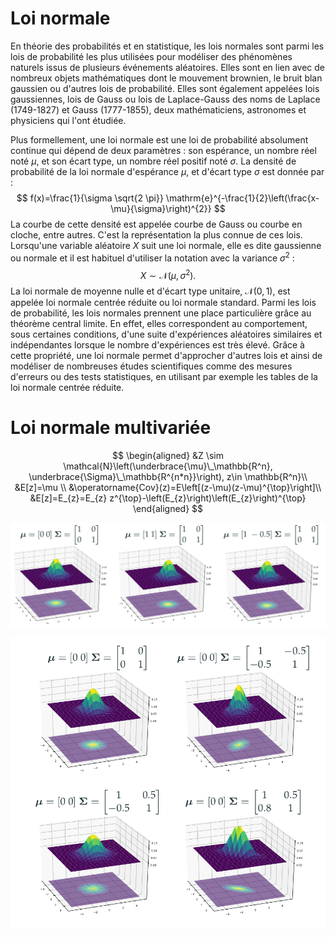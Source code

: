 # Loi normale
En théorie des probabilités et en statistique, les lois normales sont parmi les lois de probabilité les plus utilisées pour modéliser des phénomènes naturels issus de plusieurs événements aléatoires. Elles sont en lien avec de nombreux objets mathématiques dont le mouvement brownien, le bruit blan gaussien ou d'autres lois de probabilité. Elles sont également appelées lois gaussiennes, lois de Gauss ou lois de Laplace-Gauss des noms de Laplace (1749-1827) et Gauss (1777-1855), deux mathématiciens, astronomes et physiciens qui l'ont étudiée.

Plus formellement, une loi normale est une loi de probabilité absolument continue qui dépend de deux paramètres : son espérance, un nombre réel noté $\mu$, et son écart type, un nombre réel positif noté $\sigma$. La densité de probabilité de la loi normale d'espérance $\mu$, et d'écart type $\sigma$ est donnée par :
$$
f(x)=\frac{1}{\sigma \sqrt{2 \pi}} \mathrm{e}^{-\frac{1}{2}\left(\frac{x-\mu}{\sigma}\right)^{2}}
$$
La courbe de cette densité est appelée courbe de Gauss ou courbe en cloche, entre autres. C'est la représentation la plus connue de ces lois. Lorsqu'une variable aléatoire $X$ suit une loi normale, elle es dite gaussienne ou normale et il est habituel d'utiliser la notation avec la variance $\sigma^{2}$ :
$$
X \sim \mathcal{N}\left(\mu, \sigma^{2}\right) .
$$
La loi normale de moyenne nulle et d'écart type unitaire, $\mathcal{N}(0,1)$, est appelée loi normale centrée réduite ou loi normale standard.
Parmi les lois de probabilité, les lois normales prennent une place particulière grâce au théorème central limite. En effet, elles correspondent au comportement, sous certaines conditions, d'une suite d'expériences aléatoires similaires et indépendantes lorsque le nombre d'expériences est très élevé. Grâce à cette propriété, une loi normale permet d'approcher d'autres lois et ainsi de modéliser de nombreuses études scientifiques comme des mesures d'erreurs ou des tests statistiques, en utilisant par exemple les tables de la loi normale centrée réduite.

# Loi normale multivariée
$$
\begin{aligned}
&Z \sim \mathcal{N}\left(\underbrace{\mu}\_\mathbb{R^n}, \underbrace{\Sigma}\_\mathbb{R^{n*n}}\right),  z\in \mathbb{R^n}\\
&E[z]=\mu \\
&\operatorname{Cov}(z)=E\left[(z-\mu)(z-\mu)^{\top}\right]\\
&E[z]=E_{z}=E_{z} z^{\top}-\left(E_{z}\right)\left(E_{z}\right)^{\top}
\end{aligned}
$$

![](_resources/Pasted%20image%2020220704151359.png)

![](_resources/Pasted%20image%2020220704151154.png)